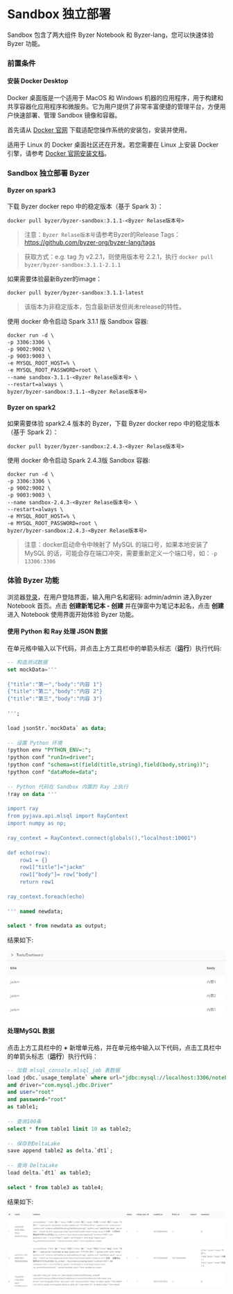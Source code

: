 # Sandbox 独立部署

Sandbox 包含了两大组件 Byzer Notebook 和 Byzer-lang，您可以快速体验 Byzer 功能。

### 前置条件

#### 安装 Docker Desktop

Docker 桌面版是一个适用于 MacOS 和 Windows 机器的应用程序，用于构建和共享容器化应用程序和微服务。它为用户提供了非常丰富便捷的管理平台，方便用户快速部署、管理 Sandbox 镜像和容器。

首先请从 [Docker 官网](https://www.docker.com/products/docker-desktop) 下载适配您操作系统的安装包，安装并使用。

适用于 Linux 的 Docker 桌面社区还在开发。若您需要在 Linux 上安装 Docker 引擎，请参考 [Docker 官网安装文档](https://docs.docker.com/engine/install/ubuntu/)。

### Sandbox 独立部署 Byzer

#### Byzer on spark3

下载 Byzer docker repo 中的稳定版本（基于 Spark 3）：

```shell
docker pull byzer/byzer-sandbox:3.1.1-<Byzer Relase版本号>
```

> 注意：`Byzer Relase版本号`请参考Byzer的Release Tags：https://github.com/byzer-org/byzer-lang/tags

> 获取方式：e.g. tag 为 v2.2.1，则使用版本号 2.2.1，执行 `docker pull byzer/byzer-sandbox:3.1.1-2.1.1`

如果需要体验最新Byzer的image：

```shell
docker pull byzer/byzer-sandbox:3.1.1-latest
```

> 该版本为非稳定版本，包含最新研发但尚未release的特性。

使用 docker 命令启动 Spark 3.1.1 版 Sandbox 容器:

```shell
docker run -d \
-p 3306:3306 \
-p 9002:9002 \
-p 9003:9003 \
-e MYSQL_ROOT_HOST=% \
-e MYSQL_ROOT_PASSWORD=root \
--name sandbox-3.1.1-<Byzer Relase版本号> \
--restart=always \
byzer/byzer-sandbox:3.1.1-<Byzer Relase版本号>
```

#### Byzer on spark2

如果需要体验 spark2.4 版本的 Byzer，下载 Byzer docker repo 中的稳定版本（基于 Spark 2）：

```shell
docker pull byzer/byzer-sandbox:2.4.3-<Byzer Relase版本号>
```

使用 docker 命令启动 Spark 2.4.3版 Sandbox 容器:

```shell
docker run -d \
-p 3306:3306 \
-p 9002:9002 \
-p 9003:9003 \
--name sandbox-2.4.3-<Byzer Relase版本号> \
--restart=always \
-e MYSQL_ROOT_HOST=% \
-e MYSQL_ROOT_PASSWORD=root \
byzer/byzer-sandbox:2.4.3-<Byzer Relase版本号>
```

> 注意：docker启动命令中映射了 MySQL 的端口号，如果本地安装了 MySQL 的话，可能会存在端口冲突，需要重新定义一个端口号，如：`-p 13306:3306`


### 体验 Byzer 功能

浏览器[登录](http://localhost:9002)，在用户登陆界面，输入用户名和密码: admin/admin 进入Byzer Notebook 首页。点击 **创建新笔记本 - 创建** 并在弹窗中为笔记本起名，点击 **创建** 进入 Notebook 使用界面开始体验 Byzer 功能。

#### 使用 Python 和 Ray 处理 JSON 数据

在单元格中输入以下代码，并点击上方工具栏中的单箭头标志（**运行**）执行代码:

```sql
-- 构造测试数据
set mockData='''

{"title":"第一","body":"内容 1"}
{"title":"第二","body":"内容 2"}
{"title":"第三","body":"内容 3"}

''';

load jsonStr.`mockData` as data;

-- 设置 Python 环境 
!python env "PYTHON_ENV=:";
!python conf "runIn=driver";
!python conf "schema=st(field(title,string),field(body,string))";
!python conf "dataMode=data";

-- Python 代码在 Sandbox 内置的 Ray 上执行
!ray on data '''

import ray
from pyjava.api.mlsql import RayContext
import numpy as np;

ray_context = RayContext.connect(globals(),"localhost:10001")

def echo(row):
    row1 = {}
    row1["title"]="jackm"
    row1["body"]= row["body"]
    return row1

ray_context.foreach(echo)

''' named newdata;

select * from newdata as output;
```

结果如下:

  <img src="/byzer-lang/zh-cn/installation/containerized_deployment/images/python-ray-result.PNG" alt="Python-Ray 结果"/>

#### 处理MySQL 数据

点击上方工具栏中的 **+** 新增单元格，并在单元格中输入以下代码，点击工具栏中的单箭头标志（**运行**）执行代码：

 ```sql
-- 加载 mlsql_console.mlsql_job 表数据
load jdbc.`usage_template` where url="jdbc:mysql://localhost:3306/notebook?characterEncoding=utf8&zeroDateTimeBehavior=convertToNull&tinyInt1isBit=false"
 and driver="com.mysql.jdbc.Driver"
 and user="root"
 and password="root"
 as table1;
 
-- 查询100条
select * from table1 limit 10 as table2;

-- 保存到DeltaLake
save append table2 as delta.`dt1`;

-- 查询 DeltaLake 
load delta.`dt1` as table3;
 
select * from table3 as table4;
 ```

结果如下:

  <img src="/byzer-lang/zh-cn/installation/containerized_deployment/images/mysql-deltalake.PNG" alt="MySQL-deltalake"/>